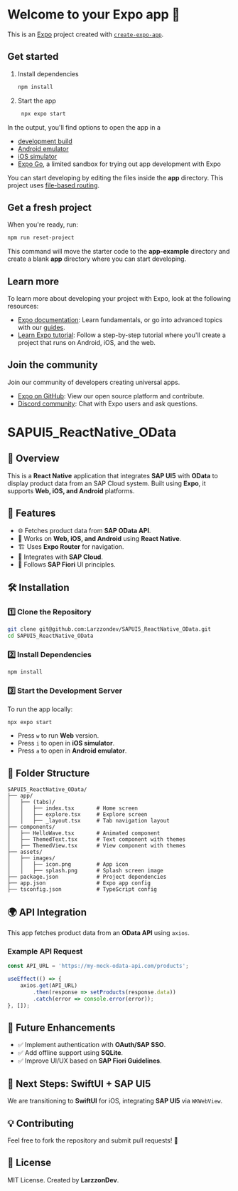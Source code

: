 # Welcome to your Expo app 👋

This is an [Expo](https://expo.dev) project created with [`create-expo-app`](https://www.npmjs.com/package/create-expo-app).

## Get started

1. Install dependencies

   ```bash
   npm install
   ```

2. Start the app

   ```bash
    npx expo start
   ```

In the output, you'll find options to open the app in a

- [development build](https://docs.expo.dev/develop/development-builds/introduction/)
- [Android emulator](https://docs.expo.dev/workflow/android-studio-emulator/)
- [iOS simulator](https://docs.expo.dev/workflow/ios-simulator/)
- [Expo Go](https://expo.dev/go), a limited sandbox for trying out app development with Expo

You can start developing by editing the files inside the **app** directory. This project uses [file-based routing](https://docs.expo.dev/router/introduction).

## Get a fresh project

When you're ready, run:

```bash
npm run reset-project
```

This command will move the starter code to the **app-example** directory and create a blank **app** directory where you can start developing.

## Learn more

To learn more about developing your project with Expo, look at the following resources:

- [Expo documentation](https://docs.expo.dev/): Learn fundamentals, or go into advanced topics with our [guides](https://docs.expo.dev/guides).
- [Learn Expo tutorial](https://docs.expo.dev/tutorial/introduction/): Follow a step-by-step tutorial where you'll create a project that runs on Android, iOS, and the web.

## Join the community

Join our community of developers creating universal apps.

- [Expo on GitHub](https://github.com/expo/expo): View our open source platform and contribute.
- [Discord community](https://chat.expo.dev): Chat with Expo users and ask questions.



# SAPUI5_ReactNative_OData

## 🚀 Overview
This is a **React Native** application that integrates **SAP UI5** with **OData** to display product data from an SAP Cloud system. Built using **Expo**, it supports **Web, iOS, and Android** platforms.

## 📌 Features
- 🌐 Fetches product data from **SAP OData API**.
- 📱 Works on **Web, iOS, and Android** using **React Native**.
- 🏗️ Uses **Expo Router** for navigation.
- 🔗 Integrates with **SAP Cloud**.
- 🎨 Follows **SAP Fiori** UI principles.

## 🛠️ Installation
### **1️⃣ Clone the Repository**
```sh
git clone git@github.com:Larzzondev/SAPUI5_ReactNative_OData.git
cd SAPUI5_ReactNative_OData
```

### **2️⃣ Install Dependencies**
```sh
npm install
```

### **3️⃣ Start the Development Server**
To run the app locally:
```sh
npx expo start
```
- Press `w` to run **Web** version.
- Press `i` to open in **iOS simulator**.
- Press `a` to open in **Android emulator**.

## 📄 Folder Structure
```
SAPUI5_ReactNative_OData/
├── app/
│   ├── (tabs)/
│   │   ├── index.tsx       # Home screen
│   │   ├── explore.tsx     # Explore screen
│   │   ├── _layout.tsx     # Tab navigation layout
├── components/
│   ├── HelloWave.tsx       # Animated component
│   ├── ThemedText.tsx      # Text component with themes
│   ├── ThemedView.tsx      # View component with themes
├── assets/
│   ├── images/
│   │   ├── icon.png        # App icon
│   │   ├── splash.png      # Splash screen image
├── package.json            # Project dependencies
├── app.json                # Expo app config
├── tsconfig.json           # TypeScript config
```

## 🌍 API Integration
This app fetches product data from an **OData API** using `axios`.

### **Example API Request**
```js
const API_URL = 'https://my-mock-odata-api.com/products';

useEffect(() => {
    axios.get(API_URL)
        .then(response => setProducts(response.data))
        .catch(error => console.error(error));
}, []);
```

## 🔄 Future Enhancements
- ✅ Implement authentication with **OAuth/SAP SSO**.
- ✅ Add offline support using **SQLite**.
- ✅ Improve UI/UX based on **SAP Fiori Guidelines**.

## 🎯 Next Steps: SwiftUI + SAP UI5
We are transitioning to **SwiftUI** for iOS, integrating **SAP UI5** via `WKWebView`.

## 💡 Contributing
Feel free to fork the repository and submit pull requests! 🚀

## 📜 License
MIT License. Created by **LarzzonDev**.

